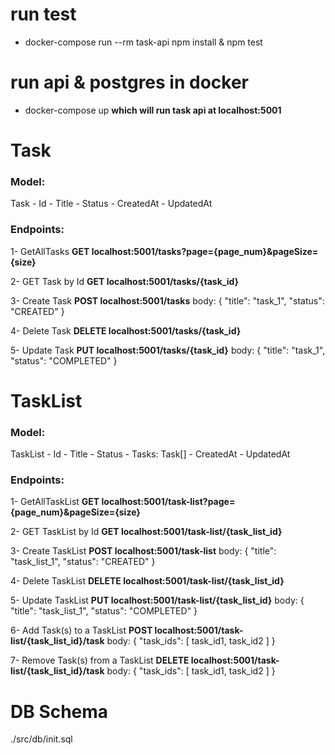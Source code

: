 # run test
- docker-compose run --rm task-api npm install & npm test

# run api & postgres in docker
- docker-compose up
  **which will run task api at localhost:5001**


# Task

### Model:
Task
    - Id
    - Title
    - Status
    - CreatedAt
    - UpdatedAt

### Endpoints:
1- GetAllTasks 
**GET localhost:5001/tasks?page={page_num}&pageSize={size}**

2- GET Task by Id
**GET localhost:5001/tasks/{task_id}**

3- Create Task
**POST localhost:5001/tasks**
body: { "title": "task_1", "status": "CREATED" }

4- Delete Task
**DELETE localhost:5001/tasks/{task_id}**

5- Update Task
**PUT localhost:5001/tasks/{task_id}**
body: { "title": "task_1", "status": "COMPLETED" }


# TaskList

### Model:
TaskList
    - Id
    - Title
    - Status
    - Tasks: Task[]
    - CreatedAt
    - UpdatedAt

### Endpoints:
1- GetAllTaskList 
**GET localhost:5001/task-list?page={page_num}&pageSize={size}**

2- GET TaskList by Id
**GET localhost:5001/task-list/{task_list_id}**

3- Create TaskList
**POST localhost:5001/task-list**
body: { "title": "task_list_1", "status": "CREATED" }

4- Delete TaskList
**DELETE localhost:5001/task-list/{task_list_id}**

5- Update TaskList
**PUT localhost:5001/task-list/{task_list_id}**
body: { "title": "task_list_1", "status": "COMPLETED" }

6- Add Task(s) to a TaskList
**POST localhost:5001/task-list/{task_list_id}/task**
body: { "task_ids": [ task_id1, task_id2 ] }

7- Remove Task(s) from a TaskList
**DELETE localhost:5001/task-list/{task_list_id}/task**
body: { "task_ids": [ task_id1, task_id2 ] }

# DB Schema
./src/db/init.sql
